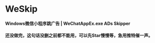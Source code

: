 # WeSkip
#### Windows微信小程序跳广告 | WeChatAppEx.exe ADs Skipper
#### 还没做完，这句话没删之前都不能用，可以先Star慢慢等，急用推特催一声。
